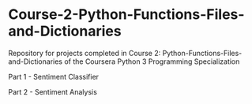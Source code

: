 # Course-2-Python-Functions-Files-and-Dictionaries
Repository for projects completed in Course 2: Python-Functions-Files-and-Dictionaries of the Coursera Python 3 Programming Specialization

Part 1 - Sentiment Classifier

Part 2 - Sentiment Analysis
